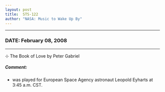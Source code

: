 ```yaml
---
layout: post
title:  STS-122
author: "NASA: Music to Wake Up By"
---
```


----
### DATE: February 08, 2008
----
⊹ The Book of Love by Peter Gabriel

##### Comment:
* was played for European Space Agency astronaut Leopold Eyharts at 3:45 a.m. CST.
